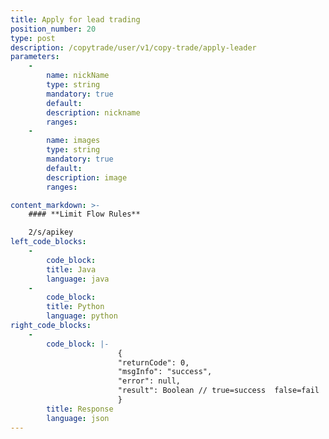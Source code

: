```yaml
---
title: Apply for lead trading
position_number: 20
type: post
description: /copytrade/user/v1/copy-trade/apply-leader
parameters:
    -
        name: nickName
        type: string
        mandatory: true
        default:
        description: nickname
        ranges:
    -
        name: images
        type: string
        mandatory: true
        default:
        description: image
        ranges:

content_markdown: >-
    #### **Limit Flow Rules**

    2/s/apikey
left_code_blocks:
    -
        code_block:
        title: Java
        language: java
    -
        code_block:
        title: Python
        language: python
right_code_blocks:
    -
        code_block: |-
                        {
                        "returnCode": 0,
                        "msgInfo": "success",
                        "error": null,
                        "result": Boolean // true=success  false=fail
                        }
        title: Response
        language: json
---
```

